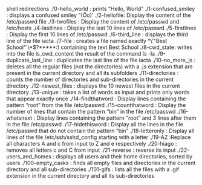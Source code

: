shell redirections
./0-hello_world : prints “Hello, World”
./1-confused_smiley : displays a confused smiley "(Ôo)'
./2-hellofile: Display the content of the /etc/passwd file
./3-twofiles : Display the content of /etc/passwd and /etc/hosts
./4-lastlines : Display the last 10 lines of /etc/passwd
./5-firstlines : Display the first 10 lines of /etc/passwd
./6-third_line : displays the third line of the file iacta
./7-file : creates a file named exactly \*\\'"Best School"\'\\*$\?\*\*\*\*\*:) containing the text Best School
./8-cwd_state:  writes into the file ls_cwd_content the result of the command ls -la
./9-duplicate_last_line : duplicates the last line of the file iacta
./10-no_more_js : deletes all the regular files (not the directories) with a .js extension that are present in the current directory and all its subfolders
./11-directories : counts the number of directories and sub-directories in the current directory
./12-newest_files : displays the 10 newest files in the current directory
./13-unique : takes a list of words as input and prints only words that appear exactly once
./14-findthatword : Display lines containing the pattern “root” from the file /etc/passwd
./15-countthatword : Display the number of lines that contain the pattern “bin” in the file /etc/passwd
./16-whatsnext : Display lines containing the pattern “root” and 3 lines after them in the file /etc/passwd
./17-hidethisword : Display all the lines in the file /etc/passwd that do not contain the pattern “bin”
./18-letteronly : Display all lines of the file /etc/ssh/sshd_config starting with a letter
./19-AZ :Replace all characters A and c from input to Z and e respectively
./20-hiago : removes all letters c and C from input
./21-reverse : reverse its input
./22-users_and_homes : displays all users and their home directories, sorted by users
./100-empty_casks : finds all empty files and directories in the current directory and all sub-directories
./101-gifs : lists all the files with a .gif extension in the current directory and all its sub-directories
